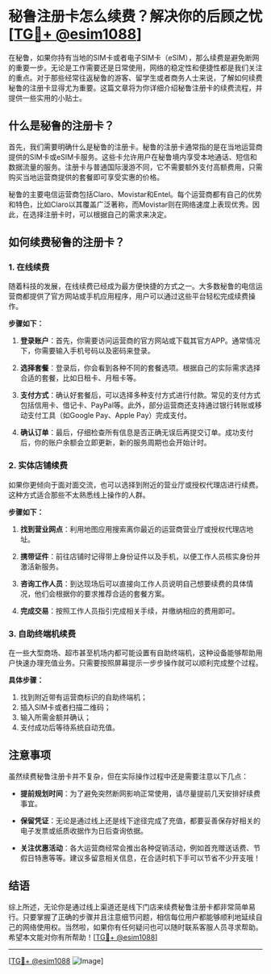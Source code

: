 # 秘鲁注册卡怎么续费？解决你的后顾之忧[[TG💪+ @esim1088](https://t.me/s/esim1088)]

在秘鲁，如果你持有当地的SIM卡或者电子SIM卡（eSIM），那么续费是避免断网的重要一步。无论是工作需要还是日常使用，网络的稳定性和便捷性都是我们关注的重点。对于那些经常往返秘鲁的游客、留学生或者商务人士来说，了解如何续费秘鲁的注册卡显得尤为重要。这篇文章将为你详细介绍秘鲁注册卡的续费流程，并提供一些实用的小贴士。

## 什么是秘鲁的注册卡？

首先，我们需要明确什么是秘鲁的注册卡。秘鲁的注册卡通常指的是在当地运营商提供的SIM卡或eSIM卡服务。这些卡允许用户在秘鲁境内享受本地通话、短信和数据流量的服务。注册卡与普通国际漫游不同，它不需要额外支付高额费用，只需购买当地运营商提供的套餐即可享受实惠的价格。

秘鲁的主要电信运营商包括Claro、Movistar和Entel。每个运营商都有自己的优势和特色，比如Claro以其覆盖广泛著称，而Movistar则在网络速度上表现优秀。因此，在选择注册卡时，可以根据自己的需求来决定。

## 如何续费秘鲁的注册卡？

### 1. 在线续费

随着科技的发展，在线续费已经成为最方便快捷的方式之一。大多数秘鲁的电信运营商都提供了官方网站或手机应用程序，用户可以通过这些平台轻松完成续费操作。

**步骤如下：**

1. **登录账户**：首先，你需要访问运营商的官方网站或下载其官方APP。通常情况下，你需要输入手机号码以及密码来登录。
   
2. **选择套餐**：登录后，你会看到各种不同的套餐选项。根据自己的实际需求选择合适的套餐，比如日租卡、月租卡等。

3. **支付方式**：确认好套餐后，可以选择多种支付方式进行付款。常见的支付方式包括信用卡、借记卡、PayPal等。此外，部分运营商还支持通过银行转账或移动支付工具（如Google Pay、Apple Pay）完成支付。

4. **确认订单**：最后，仔细检查所有信息是否正确无误后再提交订单。成功支付后，你的账户余额会立即更新，新的服务周期也会开始计时。

### 2. 实体店铺续费

如果你更倾向于面对面交流，也可以选择到附近的营业厅或授权代理店进行续费。这种方式适合那些不太熟悉线上操作的人群。

**步骤如下：**

1. **找到营业网点**：利用地图应用搜索离你最近的运营商营业厅或授权代理店地址。

2. **携带证件**：前往店铺时记得带上身份证件以及手机，以便工作人员核实身份并激活新服务。

3. **咨询工作人员**：到达现场后可以直接向工作人员说明自己想要续费的具体情况，他们会根据你的要求推荐合适的套餐方案。

4. **完成交易**：按照工作人员指引完成相关手续，并缴纳相应的费用即可。

### 3. 自助终端机续费

在一些大型商场、超市甚至机场内都可能设置有自助终端机，这种设备能够帮助用户快速办理充值业务。只需要按照屏幕提示一步步操作就可以顺利完成整个过程。

**具体步骤：**

1. 找到附近带有运营商标识的自助终端机；
2. 插入SIM卡或者扫描二维码；
3. 输入所需金额并确认；
4. 支付成功后等待系统自动充值。

## 注意事项

虽然续费秘鲁注册卡并不复杂，但在实际操作过程中还是需要注意以下几点：

- **提前规划时间**：为了避免突然断网影响正常使用，请尽量提前几天安排好续费事宜。
  
- **保留凭证**：无论是通过线上还是线下途径完成了充值，都要妥善保存好相关的电子发票或纸质收据作为日后查询依据。

- **关注优惠活动**：各大运营商经常会推出各种促销活动，例如首充赠送话费、节假日特惠等等。建议多留意相关信息，在合适时机下手可以节省不少开支哦！

## 结语

综上所述，无论你是通过线上渠道还是线下门店来续费秘鲁注册卡都非常简单易行。只要掌握了正确的步骤并且注意细节问题，相信每位用户都能够顺利地延续自己的网络使用权。当然啦，如果你有任何疑问也可以随时联系客服人员寻求帮助。希望本文能对你有所帮助！[[TG💪+ @esim1088](https://t.me/s/esim1088)]

---

[[TG💪+ @esim1088](https://t.me/s/esim1088) ![Image](https://i.postimg.cc/4NQfJmqS/Snipaste-2025-05-13-00-14-12.png)]